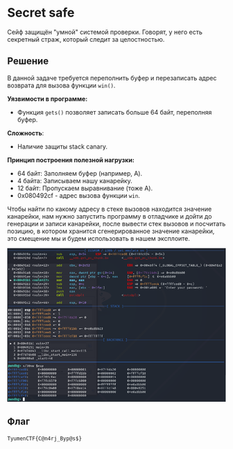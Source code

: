 # Secret safe
Сейф защищён "умной" системой проверки. Говорят, у него есть секретный страж, который следит за целостностью.

## Решение
В данной задаче требуется переполнить буфер и перезаписать адрес возврата для вызова функции `win()`.

**Уязвимости в программе:**
- Функция `gets()` позволяет записать больше 64 байт, переполняя буфер.

**Сложность**:
- Наличие защиты stack canary.

**Принцип построения полезной нагрузки:**
- 64 байт: Заполняем буфер (например, A).
- 4 байта: Записываем нашу канарейку.
- 12 байт: Пропускаем выравнивание (тоже A).
- 0x080492cf - адрес вызова функции `win`.

Чтобы найти по какому адресу в стеке вызовов находится значение канарейки, нам нужно запустить программу в отладчике и дойти до генерации и записи канарейки, после вывести стек вызовов и посчитать позицию, в котором хранится сгенерированное значение канарейки, это смещение мы и будем использовать в нашем эксплоите.

![](https://github.com/lciga/TyumenCTF-2025-Writeups/blob/main/pwn/Secret%20safe/writeup/gdb.png)

## Флаг
`TyumenCTF{C@n4rj_Byp@s$}`